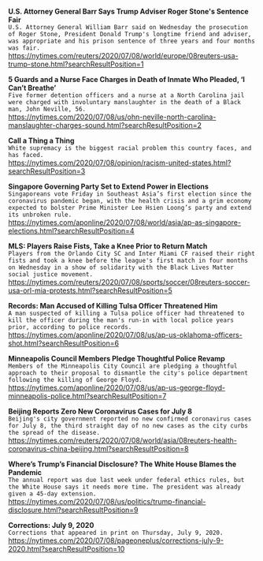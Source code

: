 **U.S. Attorney General Barr Says Trump Adviser Roger Stone's Sentence Fair**\
`U.S. Attorney General William Barr said on Wednesday the prosecution of Roger Stone, President Donald Trump's longtime friend and adviser, was appropriate and his prison sentence of three years and four months was fair.`\
https://nytimes.com/reuters/2020/07/08/world/europe/08reuters-usa-trump-stone.html?searchResultPosition=1

**5 Guards and a Nurse Face Charges in Death of Inmate Who Pleaded, ‘I Can’t Breathe’**\
`Five former detention officers and a nurse at a North Carolina jail were charged with involuntary manslaughter in the death of a Black man, John Neville, 56.`\
https://nytimes.com/2020/07/08/us/ohn-neville-north-carolina-manslaughter-charges-sound.html?searchResultPosition=2

**Call a Thing a Thing**\
`White supremacy is the biggest racial problem this country faces, and has faced.`\
https://nytimes.com/2020/07/08/opinion/racism-united-states.html?searchResultPosition=3

**Singapore Governing Party Set to Extend Power in Elections**\
`Singaporeans vote Friday in Southeast Asia’s first election since the coronavirus pandemic began, with the health crisis and a grim economy expected to bolster Prime Minister Lee Hsien Loong’s party and extend its unbroken rule.`\
https://nytimes.com/aponline/2020/07/08/world/asia/ap-as-singapore-elections.html?searchResultPosition=4

**MLS: Players Raise Fists, Take a Knee Prior to Return Match**\
`Players from the Orlando City SC and Inter Miami CF raised their right fists and took a knee before the league's first match in four months on Wednesday in a show of solidarity with the Black Lives Matter social justice movement. `\
https://nytimes.com/reuters/2020/07/08/sports/soccer/08reuters-soccer-usa-orl-mia-protests.html?searchResultPosition=5

**Records: Man Accused of Killing Tulsa Officer Threatened Him**\
`A man suspected of killing a Tulsa police officer had threatened to kill the officer during the man's run-in with local police years prior, according to police records.`\
https://nytimes.com/aponline/2020/07/08/us/ap-us-oklahoma-officers-shot.html?searchResultPosition=6

**Minneapolis Council Members Pledge Thoughtful Police Revamp**\
`Members of the Minneapolis City Council are pledging a thoughtful approach to their proposal to dismantle the city's police department following the killing of George Floyd.`\
https://nytimes.com/aponline/2020/07/08/us/ap-us-george-floyd-minneapolis-police.html?searchResultPosition=7

**Beijing Reports Zero New Coronavirus Cases for July 8**\
`Beijing's city government reported no new confirmed coronavirus cases for July 8, the third straight day of no new cases as the city curbs the spread of the disease.`\
https://nytimes.com/reuters/2020/07/08/world/asia/08reuters-health-coronavirus-china-beijing.html?searchResultPosition=8

**Where’s Trump’s Financial Disclosure? The White House Blames the Pandemic**\
`The annual report was due last week under federal ethics rules, but the White House says it needs more time. The president was already given a 45-day extension.`\
https://nytimes.com/2020/07/08/us/politics/trump-financial-disclosure.html?searchResultPosition=9

**Corrections: July 9, 2020**\
`Corrections that appeared in print on Thursday, July 9, 2020.`\
https://nytimes.com/2020/07/08/pageoneplus/corrections-july-9-2020.html?searchResultPosition=10

